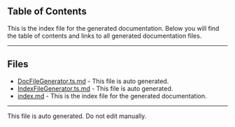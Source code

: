 ## Table of Contents

This is the index file for the generated documentation. Below you will find the table of contents and links to all generated documentation files.

---


## Files

- [DocFileGenerator.ts.md](DocFileGenerator.ts.md) - This file is auto generated.
- [IndexFileGenerator.ts.md](IndexFileGenerator.ts.md) - This file is auto generated.
- [index.md](index.md) - This is the index file for the generated documentation.



---

This file is auto generated. Do not edit manually.